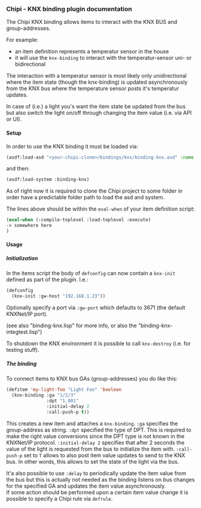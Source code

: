 
### Chipi - KNX binding plugin documentation

The Chipi KNX binding allows items to interact with the KNX BUS and group-addresses.

For example:

- an item definition represents a temperatur sensor in the house
- it will use the `knx-binding` to interact with the temperatur-sensor uni- or bidirectional

The interaction with a temperatur sensor is most likely only unidirectional where the item state (though the knx-binding) is updated asynchronously from the KNX bus where the temperature sensor posts it's temperatur updates.

In case of (i.e.) a light you's want the item state be updated from the bus but also switch the light on/off through changing the item value (i.e. via API or UI).

#### Setup

In order to use the KNX binding it must be loaded via:

```lisp
(asdf:load-asd "<your-chipi-clone>/bindings/knx/binding-knx.asd" :name "binding-knx")
```

and then:

```lisp
(asdf:load-system :binding-knx)
```

As of right now it is required to clone the Chipi project to some folder in order have a predictable folder path to load the asd and system.

The lines above should be within the `eval-when` of your item definition script:

```lisp
(eval-when (:compile-toplevel :load-toplevel :execute)
-> somewhere here
)
```

#### Usage

##### Initialization

In the items script the body of `defconfig` can now contain a `knx-init` defined as part of the plugin.
I.e.:

```lisp
(defconfig
  (knx-init :gw-host "192.168.1.23"))
```

Optionally specify a port via `:gw-port` which defaults to 3671 (the default KNXNet/IP port).

(see also "binding-knx.lisp" for more info, or also the "binding-knx-integtest.lisp")

To shutdown the KNX environment it is possible to call `knx-destroy` (i.e. for testing stuff).

##### The binding

To connect items to KNX bus GAs (group-addresses) you do like this:

```lisp
(defitem 'my-light-foo "Light Foo" 'boolean
  (knx-binding :ga "1/2/3"
               :dpt "1.001"
               :initial-delay 2
               :call-push-p t))
```

This creates a new item and attaches a `knx-binding`. `:ga` specifies the group-address as string.
`:dpt` specified the type of DPT. This is required to make the right value conversions since the DPT type is not known in the KNXNet/IP protocol. `:initial-delay 2` specifies that after 2 seconds the value of the light is requested from the bus to initialize the item with. `:call-push-p` set to `T` allows to also post item value updates to send to the KNX bus. In other words, this allows to set the state of the light via the bus.

It'a also possible to use `:delay` to periodically update the item value from the bus but this is actually not needed as the binding listens on bus changes for the specified GA and updates the item value asynchronously.  
If some action should be performed upon a certain item value change it is possible to specify a Chipi rule via `defrule`.
